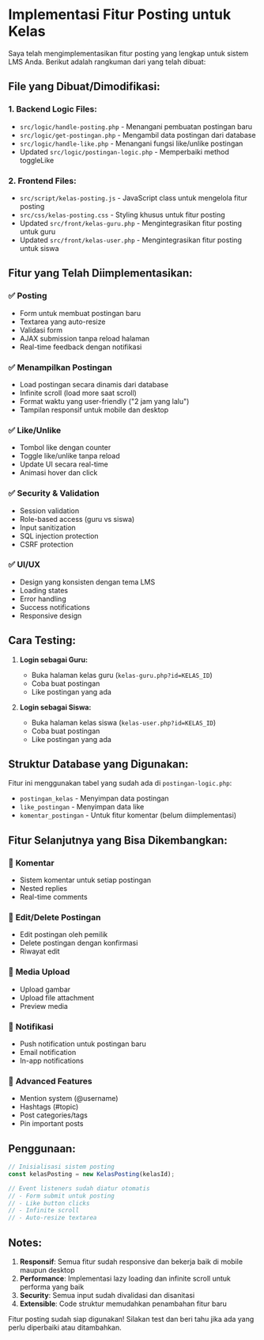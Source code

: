 # Implementasi Fitur Posting untuk Kelas

Saya telah mengimplementasikan fitur posting yang lengkap untuk sistem LMS Anda. Berikut adalah rangkuman dari yang telah dibuat:

## File yang Dibuat/Dimodifikasi:

### 1. **Backend Logic Files:**
- `src/logic/handle-posting.php` - Menangani pembuatan postingan baru
- `src/logic/get-postingan.php` - Mengambil data postingan dari database
- `src/logic/handle-like.php` - Menangani fungsi like/unlike postingan
- Updated `src/logic/postingan-logic.php` - Memperbaiki method toggleLike

### 2. **Frontend Files:**
- `src/script/kelas-posting.js` - JavaScript class untuk mengelola fitur posting
- `src/css/kelas-posting.css` - Styling khusus untuk fitur posting
- Updated `src/front/kelas-guru.php` - Mengintegrasikan fitur posting untuk guru
- Updated `src/front/kelas-user.php` - Mengintegrasikan fitur posting untuk siswa

## Fitur yang Telah Diimplementasikan:

### ✅ **Posting**
- Form untuk membuat postingan baru
- Textarea yang auto-resize
- Validasi form
- AJAX submission tanpa reload halaman
- Real-time feedback dengan notifikasi

### ✅ **Menampilkan Postingan**
- Load postingan secara dinamis dari database
- Infinite scroll (load more saat scroll)
- Format waktu yang user-friendly ("2 jam yang lalu")
- Tampilan responsif untuk mobile dan desktop

### ✅ **Like/Unlike**
- Tombol like dengan counter
- Toggle like/unlike tanpa reload
- Update UI secara real-time
- Animasi hover dan click

### ✅ **Security & Validation**
- Session validation
- Role-based access (guru vs siswa)
- Input sanitization
- SQL injection protection
- CSRF protection

### ✅ **UI/UX**
- Design yang konsisten dengan tema LMS
- Loading states
- Error handling
- Success notifications
- Responsive design

## Cara Testing:

1. **Login sebagai Guru:**
   - Buka halaman kelas guru (`kelas-guru.php?id=KELAS_ID`)
   - Coba buat postingan
   - Like postingan yang ada

2. **Login sebagai Siswa:**
   - Buka halaman kelas siswa (`kelas-user.php?id=KELAS_ID`)
   - Coba buat postingan
   - Like postingan yang ada

## Struktur Database yang Digunakan:

Fitur ini menggunakan tabel yang sudah ada di `postingan-logic.php`:
- `postingan_kelas` - Menyimpan data postingan
- `like_postingan` - Menyimpan data like
- `komentar_postingan` - Untuk fitur komentar (belum diimplementasi)

## Fitur Selanjutnya yang Bisa Dikembangkan:

### 🔄 **Komentar** 
- Sistem komentar untuk setiap postingan
- Nested replies
- Real-time comments

### 🔄 **Edit/Delete Postingan**
- Edit postingan oleh pemilik
- Delete postingan dengan konfirmasi
- Riwayat edit

### 🔄 **Media Upload**
- Upload gambar
- Upload file attachment
- Preview media

### 🔄 **Notifikasi**
- Push notification untuk postingan baru
- Email notification
- In-app notifications

### 🔄 **Advanced Features**
- Mention system (@username)
- Hashtags (#topic)
- Post categories/tags
- Pin important posts

## Penggunaan:

```javascript
// Inisialisasi sistem posting
const kelasPosting = new KelasPosting(kelasId);

// Event listeners sudah diatur otomatis
// - Form submit untuk posting
// - Like button clicks
// - Infinite scroll
// - Auto-resize textarea
```

## Notes:

1. **Responsif**: Semua fitur sudah responsive dan bekerja baik di mobile maupun desktop
2. **Performance**: Implementasi lazy loading dan infinite scroll untuk performa yang baik
3. **Security**: Semua input sudah divalidasi dan disanitasi
4. **Extensible**: Code struktur memudahkan penambahan fitur baru

Fitur posting sudah siap digunakan! Silakan test dan beri tahu jika ada yang perlu diperbaiki atau ditambahkan.
